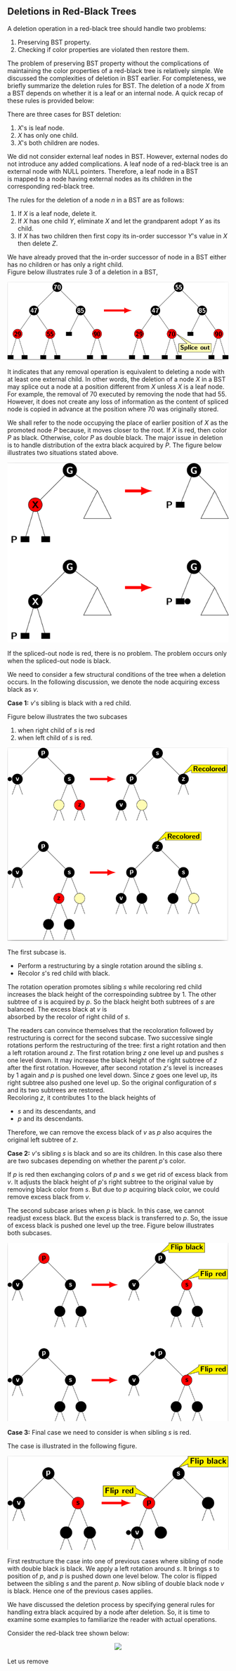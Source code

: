 ## Deletions in Red-Black Trees

A deletion operation in a red-black tree should handle two problems: 

1. Preserving BST property.
2. Checking if color properties are violated then restore them.

The problem of preserving BST property without the complications of maintaining the color properties of a red-black tree is 
relatively simple. We discussed the complexities of deletion in BST earlier. For completeness, we briefly 
summarize the deletion rules for BST.  The deletion of a node <i>X</i> from a BST depends on whether it 
is a leaf or an internal node. A quick recap of these rules  is provided below: 

There are three cases for BST deletion:

1. <i>X</i>'s is leaf node. 
2. <i>X</i> has only one child.
3. <i>X</i>'s both children are nodes. 

We did not consider external leaf nodes in BST. However, external nodes do not introduce any added complications. 
A leaf node of a red-black tree is an external node with NULL pointers. Therefore, a leaf node in a BST  
is mapped to a node having external nodes as its children in the corresponding red-black tree. 

The rules for the deletion of a node $n$ in a BST are as follows:

1. If <i>X</i> is a leaf node, delete it.  
2. If <i>X</i> has one child <i>Y</i>, eliminate <i>X</i> and let the grandparent adopt <i>Y</i> as its child. 
3. If <i>X</i> has two children then first copy its in-order successor <i>Y</i>'s value in <i>X</i> then delete <i>Z</i>. 

We have already proved that the in-order successor of node in a BST either has  no children or has only a right child.  
Figure below illustrates rule 3 of a deletion in a BST, 

<p style="text-align:center;"><img src="../images/deletionBST.png" class="center"></p>

It indicates that any removal operation is equivalent to deleting a node with at least one external child. 
In other words, the deletion of a node <i>X</i> in a BST may splice out a node at a position different 
from <i>X</i> unless <i>X</i> is a leaf node. For example, the removal of 70 executed by removing the node 
that had 55. However, it does not create any loss of information as the content of spliced node is copied 
in advance at the position where 70 was originally stored. 

We shall refer to the node occupying the place of earlier position of <i>X</i> as the promoted node <i>P</i> 
because, it moves closer to the root. If <i>X</i> is red, then color <i>P</i> as black. Otherwise, color 
<i>P</i> as double black. The major issue in deletion is to handle distribution of the extra black acquired by
<i>P</i>. The figure below illustrates two situations stated above. 

<p style="text-align:center;"><img src="../images/rbtDeletionIssues.png" class="center"></p>

If the spliced-out node is red, there is no problem. The problem occurs only when the spliced-out node is black.  

We need to consider a few structural conditions of the tree when a deletion
occurs. In the following discussion, we denote the node acquiring excess black as
<i>v</i>. 

<strong>Case 1:</strong> <i>v</i>'s sibling is black with a red child. 

Figure below illustrates the two subcases 
1. when right child of <i>s</i> is red  
2. when left child of <i>s</i> is red.

<p style="text-align:center;"><img src="../images/case1aDeletion.png"></p>

The first subcase is. 

- Perform a restructuring by a single rotation around the sibling <i>s</i>.
- Recolor <i>s</i>'s red child with black. 

The rotation operation promotes sibling <i>s</i> while recoloring red child
increases the black height of the correspoinding subtree by 1. The other subtree of <i>s</i> is acquired 
by <i>p</i>. So the black height both subtrees of <i>s</i> are balanced. The excess black at <i>v</i> is  
absorbed by the recolor of right child of <i>s</i>.  

The readers can convince themselves that the recoloration followed by restructuring is correct for the second subcase. Two successive single rotations perform the restructuring
of the tree: first a right rotation and then a left rotation around <i>z</i>. The first
rotation bring <i>z</i> one level up and pushes <i>s</i> one level down. It may increase the black height of the right subtree of <i>z</i>
after the first rotation. However, after second rotation <i>z</i>'s level is increases by 1 again and <i>p</i> is pushed one level
down. Since <i>z</i> goes one level up, its right subtree also pushed one level up. So the original configuration of <i>s</i> and its
two subtrees are restored.  
Recoloring <i>z</i>, it contributes 1 to the black heights of 

- <i>s</i> and its descendants, and
- <i>p</i> and its descendants.

Therefore, we can remove the excess black of <i>v</i> as <i>p</i> also acquires the original left subtree of <i>z</i>.

<strong>Case 2:</strong> <i>v</i>'s sibling <i>s</i> is black and so are its children.
In this case also there are two subcases depending on whether the parent <i>p</i>'s color. 

If <i>p</i> is red then exchanging colors of 
<i>p</i> and <i>s</i> we get rid of excess black from <i>v</i>. It adjusts the black height of <i>p</i>'s right subtree to the original
value by removing black color from <i>s</i>. But due to <i>p</i> acquiring black color, we could remove excess black from <i>v</i>. 

The second subcase arises when <i>p</i> is black. In this case, we cannot readjust excess black. But the excess black is transferred 
to <i>p</i>. So, the issue of excess black is pushed one level up the tree.  Figure below illustrates both subcases.

<p style="text-align:center;"><img src="../images/case2Deletion.png"></p>

<strong>Case 3:</strong> Final case we need to consider is when sibling <i>s</i> is red.

The case is illustrated in the following figure.

<p style="text-align:center;"><img src="../images/case3Deletion.png"></p>

First restructure the case into one of previous cases where sibling of node with double black is black. We apply a left 
rotation around <i>s</i>. It brings <i>s</i> to position of <i>p</i>, and <i>p</i> is pushed down one level below. The 
color is flipped between the sibling <i>s</i> and the parent <i>p</i>. Now sibling of double black node <i>v</i> is black. 
Hence one of the previous cases applies.

We have discussed the deletion process by specifying general rules for handling extra black acquired by a node 
after deletion. So, it is time to examine some examples to familiarize the reader with actual operations.

Consider the red-black tree shown below:

<p style="text-align:center;"><img src="../images/exampleForDeletion.png"></p>

Let us remove 
